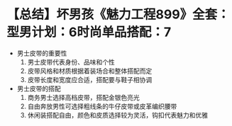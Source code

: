 # 【总结】坏男孩《魅力工程899》全套：型男计划：6时尚单品搭配：7

-   男士皮带的重要性
    1.  男士皮带代表身份、品味和个性
    2.  皮带风格和材质根据着装场合和整体搭配而定
    3.  皮带长度和宽度应合适，搭配要与鞋子相协调
-   男士皮带的搭配
    1.  商务男士选择高档皮带，搭配金银色亮光
    2.  自由奔放男性可选择粗线条的牛仔皮带或皮革编织腰带
    3.  休闲装搭配自由，颜色和皮质选择较为灵活，钩扣代表魅力和优雅